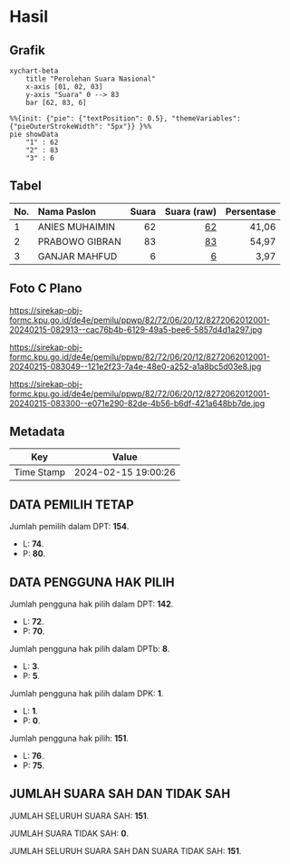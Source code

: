 # Hasil

## Grafik

```mermaid
xychart-beta
    title "Perolehan Suara Nasional"
    x-axis [01, 02, 03]
    y-axis "Suara" 0 --> 83
    bar [62, 83, 6]
```

```mermaid
%%{init: {"pie": {"textPosition": 0.5}, "themeVariables": {"pieOuterStrokeWidth": "5px"}} }%%
pie showData
    "1" : 62
    "2" : 83
    "3" : 6
```

## Tabel

| No. | Nama Paslon    | Suara | Suara (raw) | Persentase |
|:--- |:-------------- | -----:| -----------:| ----------:|
| 1   | ANIES MUHAIMIN | 62    | [62][p-1]   | 41,06      |
| 2   | PRABOWO GIBRAN | 83    | [83][p-2]   | 54,97      |
| 3   | GANJAR MAHFUD  | 6     | [6][p-3]    | 3,97       |


[p-1]: https://github.com/gigit-pemilu/pemilu-2024/blob/main/pilpres/hitung-suara/sub/82-maluku-utara/sub/72-kota-tidore-kepulauan/sub/06-oba-tengah/sub/2012-fanaha/sub/001-tps/sub/paslon-1.txt
[p-2]: https://github.com/gigit-pemilu/pemilu-2024/blob/main/pilpres/hitung-suara/sub/82-maluku-utara/sub/72-kota-tidore-kepulauan/sub/06-oba-tengah/sub/2012-fanaha/sub/001-tps/sub/paslon-2.txt
[p-3]: https://github.com/gigit-pemilu/pemilu-2024/blob/main/pilpres/hitung-suara/sub/82-maluku-utara/sub/72-kota-tidore-kepulauan/sub/06-oba-tengah/sub/2012-fanaha/sub/001-tps/sub/paslon-3.txt

## Foto C Plano

https://sirekap-obj-formc.kpu.go.id/de4e/pemilu/ppwp/82/72/06/20/12/8272062012001-20240215-082913--cac76b4b-6129-49a5-bee6-5857d4d1a297.jpg

https://sirekap-obj-formc.kpu.go.id/de4e/pemilu/ppwp/82/72/06/20/12/8272062012001-20240215-083049--121e2f23-7a4e-48e0-a252-a1a8bc5d03e8.jpg

https://sirekap-obj-formc.kpu.go.id/de4e/pemilu/ppwp/82/72/06/20/12/8272062012001-20240215-083300--e071e290-82de-4b56-b6df-421a648bb7de.jpg


## Metadata

| Key        | Value               |
| ---------- | ------------------- |
| Time Stamp | 2024-02-15 19:00:26 |


## DATA PEMILIH TETAP

Jumlah pemilih dalam DPT: **154**.
 * L: **74**.
 * P: **80**.

## DATA PENGGUNA HAK PILIH

Jumlah pengguna hak pilih dalam DPT: **142**.
 * L: **72**.
 * P: **70**.

Jumlah pengguna hak pilih dalam DPTb: **8**.
 * L: **3**.
 * P: **5**.

Jumlah pengguna hak pilih dalam DPK: **1**.
 * L: **1**.
 * P: **0**.

Jumlah pengguna hak pilih: **151**.
 * L: **76**.
 * P: **75**.

## JUMLAH SUARA SAH DAN TIDAK SAH

JUMLAH SELURUH SUARA SAH: **151**.

JUMLAH SUARA TIDAK SAH: **0**.

JUMLAH SELURUH SUARA SAH DAN SUARA TIDAK SAH: **151**.


